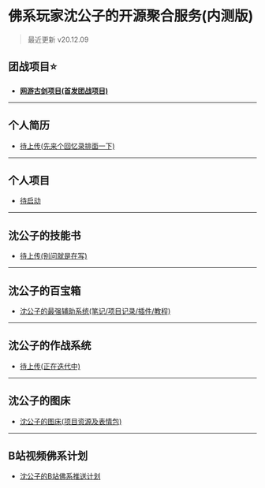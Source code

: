 
# **佛系玩家沈公子的开源聚合服务(内测版)**
>最近更新 v20.12.09  

## **团战项目⭐**
* <a href="https://techpang.gitee.io/gujian_team_project/" target="_blank">**网游古剑项目(首发团战项目)**</a>

------

## **个人简历**
* <a href="https://www.bilibili.com/video/BV1oZ4y1N7Cr/" target="_blank">待上传(先来个回忆录排面一下)</a>

------

## **个人项目**
* [待启动](#)

------

## **沈公子的技能书**
* [待上传(别问就是在写)](#)

------

## **沈公子的百宝箱**
* <a href="https://github.com/techpang666/TECHPANG_NOTE_sgz" target="_blank">沈公子的最强辅助系统(笔记/项目记录/插件/教程)</a>

------

## **沈公子的作战系统**
* [待上传(正在迭代中)](#)

------

## **沈公子的图床**
* <a href="https://gitee.com/techpang/img_emoji_libs" target="_blank">沈公子的图床(项目资源及表情包)</a>

------

## **B站视频佛系计划**
* <a href="https://github.com/techpang666/asgz_bilibili_push" target="_blank">沈公子的B站佛系推送计划</a>